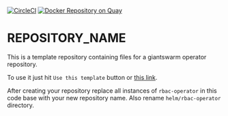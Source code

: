 <!--

    TODO:

    - Add the project to the CircleCI:
      https://circleci.com/setup-project/gh/giantswarm/REPOSITORY_NAME

    - Import RELEASE_TOKEN variable from template repository for the builds:
      https://circleci.com/gh/giantswarm/REPOSITORY_NAME/edit#env-vars

    - Change the badge (with style=shield):
      https://circleci.com/gh/giantswarm/REPOSITORY_NAME/edit#badges
      If this is a private repository token with scope `status` will be needed.

    - Run `devctl replace -i "REPOSITORY_NAME" "$(basename $(git rev-parse --show-toplevel))" *.md`
      and commit your changes.

-->
[![CircleCI](https://circleci.com/gh/giantswarm/rbac-operator.svg?&style=shield)](https://circleci.com/gh/giantswarm/rbac-operator) [![Docker Repository on Quay](https://quay.io/repository/giantswarm/rbac-operator/status "Docker Repository on Quay")](https://quay.io/repository/giantswarm/rbac-operator)

# REPOSITORY_NAME

This is a template repository containing files for a giantswarm
operator repository.

To use it just hit `Use this template` button or [this
link][generate].

After creating your repository replace all instances of
`rbac-operator` in this code base with your new repository name.
Also rename `helm/rbac-operator` directory.

[generate]: https://github.com/giantswarm/rbac-operator/generate
